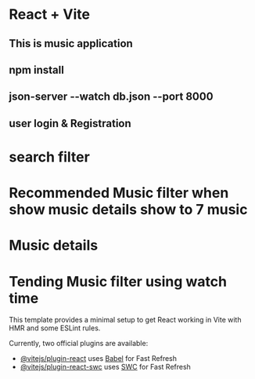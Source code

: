 # React + Vite

## This is music  application 
## npm install
## json-server --watch db.json --port 8000
## user login & Registration 
# search filter 
# Recommended Music filter when show music details show to 7 music 
# Music details
# Tending Music filter using watch time 
This template provides a minimal setup to get React working in Vite with HMR and some ESLint rules.

Currently, two official plugins are available:

- [@vitejs/plugin-react](https://github.com/vitejs/vite-plugin-react/blob/main/packages/plugin-react/README.md) uses [Babel](https://babeljs.io/) for Fast Refresh
- [@vitejs/plugin-react-swc](https://github.com/vitejs/vite-plugin-react-swc) uses [SWC](https://swc.rs/) for Fast Refresh
